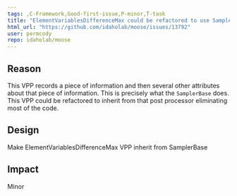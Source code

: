 ```yaml
---
tags: ,C-Framework,Good-first-issue,P-minor,T-task
title: "ElementVariablesDifferenceMax could be refactored to use SamplerBase"
html_url: "https://github.com/idaholab/moose/issues/13792"
user: permcody
repo: idaholab/moose
---
```


## Reason
<!--Why do you need this feature or what is the enhancement?-->

This VPP records a piece of information and then several other attributes about that piece of information. This is precisely what the `SamplerBase` does. This VPP could be refactored to inherit from that post processor eliminating most of the code.

## Design
<!--A concise description (design) of what you want to happen.--->

Make ElementVariablesDifferenceMax VPP inherit from SamplerBase

## Impact
<!--Will the enhancement change existing public APIs, internal APIs, or add something new?-->

Minor